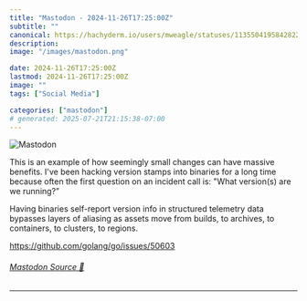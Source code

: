 ```yaml
---
title: "Mastodon - 2024-11-26T17:25:00Z"
subtitle: ""
canonical: https://hachyderm.io/users/mweagle/statuses/113550419584282232
description:
image: "/images/mastodon.png"

date: 2024-11-26T17:25:00Z
lastmod: 2024-11-26T17:25:00Z
image: ""
tags: ["Social Media"]

categories: ["mastodon"]
# generated: 2025-07-21T21:15:38-07:00
---
```

![Mastodon](/images/mastodon.png)

<p>This is an example of how seemingly small changes can have massive benefits. I&#39;ve been hacking version stamps into binaries for a long time because often the first question on an incident call is: &quot;What version(s) are we running?” </p><p>Having binaries self-report version info in structured telemetry data bypasses layers of aliasing as assets move from builds, to archives, to containers, to clusters, to regions. </p><p><a href="https://github.com/golang/go/issues/50603" target="_blank" rel="nofollow noopener noreferrer" translate="no"><span class="invisible">https://</span><span class="ellipsis">github.com/golang/go/issues/50</span><span class="invisible">603</span></a></p>


###### [Mastodon Source 🐘](https://hachyderm.io/@mweagle/113550419584282232)

___
